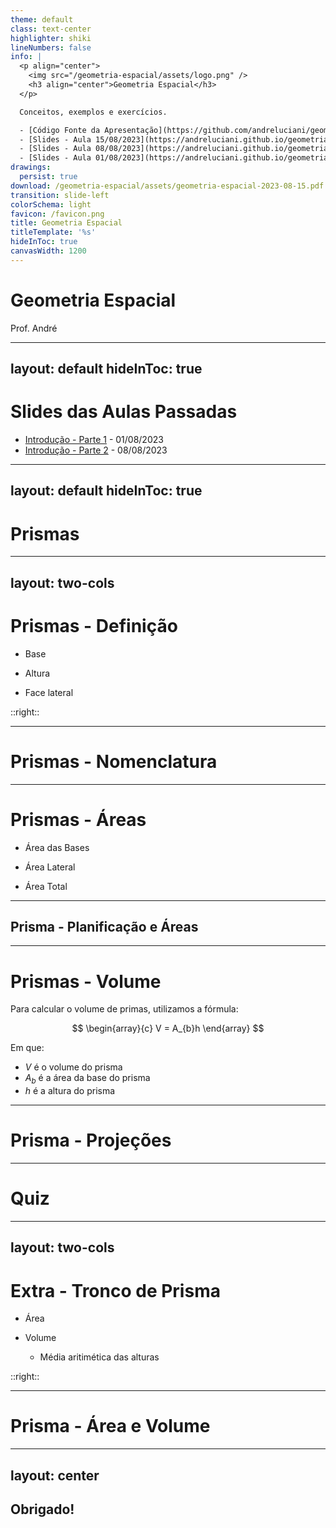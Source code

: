 ```yaml
---
theme: default
class: text-center
highlighter: shiki
lineNumbers: false
info: |
  <p align="center">
    <img src="/geometria-espacial/assets/logo.png" />
    <h3 align="center">Geometria Espacial</h3>
  </p>

  Conceitos, exemplos e exercícios.

  - [Código Fonte da Apresentação](https://github.com/andreluciani/geometria-espacial)
  - [Slides - Aula 15/08/2023](https://andreluciani.github.io/geometria-espacial/assets/geometria-espacial-2023-08-15.pdf)
  - [Slides - Aula 08/08/2023](https://andreluciani.github.io/geometria-espacial/assets/geometria-espacial-2023-08-08.pdf)
  - [Slides - Aula 01/08/2023](https://andreluciani.github.io/geometria-espacial/assets/geometria-espacial-2023-08-01.pdf)
drawings:
  persist: true
download: /geometria-espacial/assets/geometria-espacial-2023-08-15.pdf
transition: slide-left
colorSchema: light
favicon: /favicon.png
title: Geometria Espacial
titleTemplate: '%s'
hideInToc: true
canvasWidth: 1200
---
```


<DrauuConfig/>
<Logo />

# Geometria Espacial

Prof. André

<div class="abs-br m-6 flex gap-2">
  <a href="https://github.com/andreluciani/geometria-espacial" target="_blank" alt="Código Fonte (GitHub)"
    class="text-xl slidev-icon-btn opacity-50 !border-none !hover:text-white">
    <carbon-logo-github />
  </a>
  <a href="https://andreluciani.github.io/geometria-espacial/" target="_blank" alt="GitHub"
    class="text-xl slidev-icon-btn opacity-50 !border-none !hover:text-white">
    <octicon-link-16 />
  </a>
  <a href="https://andreluciani.github.io/geometria-espacial/assets/geometria-espacial-2023-08-15.pdf" target="_blank" alt="PDF"
    class="text-xl slidev-icon-btn opacity-50 !border-none !hover:text-white">
    <fa6-solid:file-pdf />
  </a>
</div>

---
layout: default
hideInToc: true
---

# Slides das Aulas Passadas

- [Introdução - Parte 1](/geometria-espacial/introducao-pt1) - 01/08/2023
- [Introdução - Parte 2](/geometria-espacial/introducao-pt2) - 08/08/2023

---
layout: default
hideInToc: true
---

# Prismas

<Toc maxDepth="1"></Toc>

---
layout: two-cols
---

# Prismas - Definição

<v-clicks>

- Base

- Altura

- Face lateral

</v-clicks>

::right::

<Prisms />

---

# Prismas - Nomenclatura

<PrismsCategories />

---

# Prismas - Áreas

<v-clicks>

- Área das Bases

- Área Lateral

- Área Total

</v-clicks>

---

## Prisma - Planificação e Áreas

<PrismNet />


---

# Prismas - Volume

Para calcular o volume de primas, utilizamos a fórmula:

$$
\begin{array}{c}
V = A_{b}h
\end{array}
$$

Em que:

- $V$ é o volume do prisma
- $A_{b}$ é a área da base do prisma
- $h$ é a altura do prisma

---

# Prisma - Projeções

<!-- Adicionar projeções de prismas -->
<ProjectionsInteractive />

---

# Quiz

<Quiz questionsNumber=2 />

---
layout: two-cols
---

# Extra - Tronco de Prisma

<v-clicks>

- Área

- Volume
  - Média aritimética das alturas
</v-clicks>

::right::

<TruncatedPrism />

---

# Prisma - Área e Volume

<PrismsAreaVolume />

---
layout: center
---

## Obrigado!